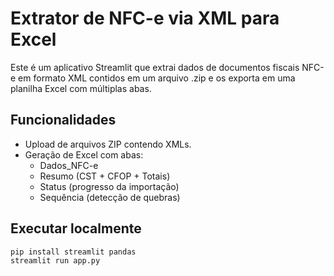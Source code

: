 # Extrator de NFC-e via XML para Excel

Este é um aplicativo Streamlit que extrai dados de documentos fiscais NFC-e em formato XML contidos em um arquivo .zip e os exporta em uma planilha Excel com múltiplas abas.

## Funcionalidades
- Upload de arquivos ZIP contendo XMLs.
- Geração de Excel com abas:
  - Dados_NFC-e
  - Resumo (CST + CFOP + Totais)
  - Status (progresso da importação)
  - Sequência (detecção de quebras)

## Executar localmente
```bash
pip install streamlit pandas
streamlit run app.py
```